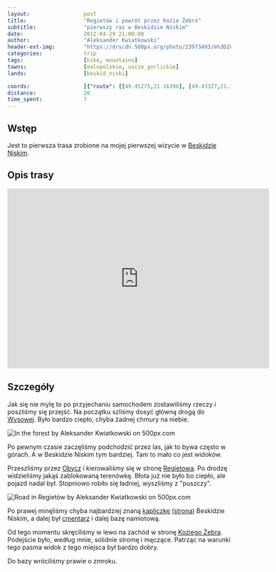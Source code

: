```yaml
---
layout:                 post
title:                  "Regietów i powrót przez Kozie Żebro"
subtitle:               "pierwszy raz w Beskidzie Niskim"
date:                   2012-04-29 21:00:00
author:                 "Aleksander Kwiatkowski"
header-ext-img:         "https://drscdn.500px.org/photo/23973493/m%3D2048/10b9f90c22d87bcc8426d1dbe716aeb4"
categories:             trip
tags:                   [hike, mountains]
towns:                  [malopolskie, uscie_gorlickie]
lands:                  [beskid_niski]

coords:                 [{"route": [[49.45275,21.16396], [49.43327,21.18018], [49.43829,21.20679], [49.42970,21.22378], [49.43746,21.23391], [49.43422,21.24155], [49.43975,21.24825], [49.46987,21.21795], [49.46017,21.20464], [49.43573,21.17795]], "type": "hike"}]
distance:               20
time_spent:             7
---
```


[wiki-beskid-niski]:            https://pl.wikipedia.org/wiki/Beskid_Niski
[wiki-hanczowa]:                https://pl.wikipedia.org/wiki/Ha%C5%84czowa
[wiki-wysowa]:                  https://pl.wikipedia.org/wiki/Wysowa-Zdr%C3%B3j
[wiki-obycz]:                   https://pl.wikipedia.org/wiki/Obycz
[wiki-regietow]:                https://pl.wikipedia.org/wiki/Regiet%C3%B3w
[wiki-kozie-zebro]:             https://pl.wikipedia.org/wiki/Kozie_%C5%BBebro

[bn-kapliczka-html]:            http://www.malypodroznik.pl/polska/w_bn2013a/w_bn2013a2.htm
[bn-kapliczka-jpg]:             http://www.malypodroznik.pl/polska/w_bn2013a/wyprawa/BNwyprawa_4046_TP.jpg
[regietow-cmentarz]:            http://wikimapia.org/#lang=pl&lat=49.457699&lon=21.236572&z=17&m=b&show=/10369038/pl/Kaplica-w-miejscu-dawnej-czasowni

Wstęp
-----

Jest to pierwsza trasa zrobione na mojej pierwszej wizycie w [Beskidzie Niskim][wiki-beskid-niski].

Opis trasy
----------

<iframe height='405' width='590' frameborder='0' allowtransparency='true' scrolling='no' src='https://www.strava.com/activities/167091764/embed/cb9c8464c58b09b40619f4d23631a67f7d0e7b8f'></iframe>

Szczegóły
---------

Jak się nie mylę to po przyjechaniu samochodem zostawiliśmy rzeczy i poszliśmy się przejść. Na początku szliśmy dosyć
główną drogą do [Wysowej][wiki-wysowa]. Było bardzo ciepło, chyba żadnej chmury na niebie.

<div class='pixels-photo'>
  <p>
    <img src='https://drscdn.500px.org/photo/28457691/m%3D900/a11e885b4dffd07ae5f85f81ef36af0b' alt='In the forest by Aleksander Kwiatkowski on 500px.com'>
  </p>
  <a href='https://500px.com/photo/28457691/in-the-forest-by-aleksander-kwiatkowski' alt='In the forest by Aleksander Kwiatkowski on 500px.com'></a>
</div>
<script type='text/javascript' src='https://500px.com/embed.js'></script>

Po pewnym czasie zaczęliśmy podchodzić przez las, jak to bywa często w górach. A w Beskidzie Niskim tym bardziej.
Tam to mało co jest widoków.

Przeszliśmy przez [Obycz][wiki-obycz] i kierowaliśmy się w stronę [Regietowa][wiki-regietow]. Po drodzę widzieliśmy
jakąś zablokowaną terenówkę.
Błota już nie było bo ciepło, ale pojazd nadal był. Stopniowo robiło się ładniej, wyszliśmy z "puszczy".

<div class='pixels-photo'>
  <p>
    <img src='https://drscdn.500px.org/photo/23973493/m%3D900/fcc49be30a6608042bc105a9bbc3a424' alt='Road in Regietów by Aleksander Kwiatkowski on 500px.com'>
  </p>
  <a href='https://500px.com/photo/23973493/road-in-regiet%C3%B3w-by-aleksander-kwiatkowski' alt='Road in Regietów by Aleksander Kwiatkowski on 500px.com'></a>
</div>
<script type='text/javascript' src='https://500px.com/embed.js'></script>

Po prawej minęliśmy chyba najbardziej znaną [kapliczkę][bn-kapliczka-jpg] [(strona)][bn-kapliczka-html] Beskidzie Niskim, a dalej
był [cmentarz][regietow-cmentarz] i dalej bazę namiotową.

Od tego momentu skręciliśmy w lewo na zachód w stronę [Koziego Żebra][wiki-kozie-zebro]. Podejście było, według mnie,
solidnie stromę i męczące. Patrząc na warunki tego pasma widok z tego miejsca był bardzo dobry.

Do bazy wróciliśmy prawie o zmroku.
